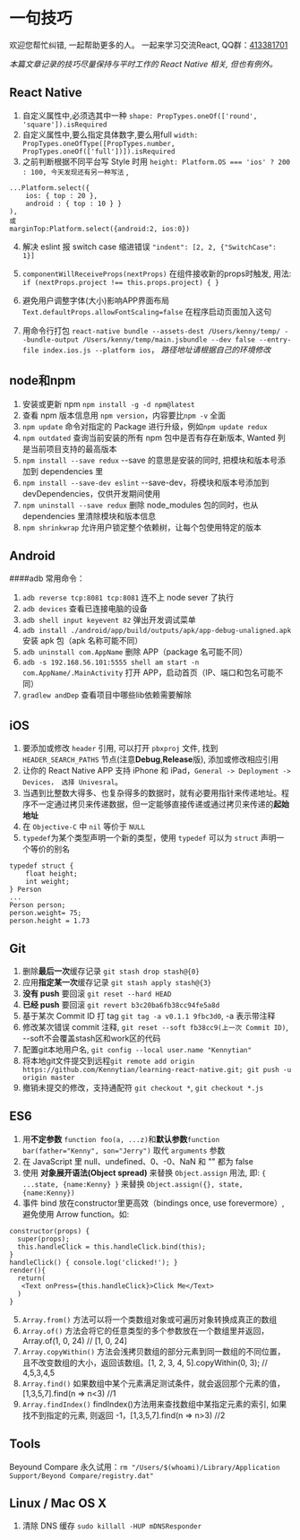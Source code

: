 # 一句技巧

欢迎您帮忙纠错, 一起帮助更多的人。 一起来学习交流React, QQ群：[413381701](http://shang.qq.com/wpa/qunwpa?idkey=3b9474dacbf35e4a9659e89399758406e510e5b8a3f81109f7d07efaadc6056d)

_本篇文章记录的技巧尽量保持与平时工作的 React Native 相关, 但也有例外。_

## React Native
1. 自定义属性中,必须选其中一种 `shape: PropTypes.oneOf(['round', 'square']).isRequired`
2. 自定义属性中,要么指定具体数字,要么用full `width: PropTypes.oneOfType([PropTypes.number, PropTypes.oneOf(['full'])]).isRequired`
3. 之前判断根据不同平台写 Style 时用 `height: Platform.OS === 'ios' ? 200 : 100, 今天发现还有另一种写法` ,
```
...Platform.select({ 
    ios: { top : 20 }, 
    android : { top : 10 } }
),
或
marginTop:Platform.select({android:2, ios:0})
```
4. 解决 eslint 报 switch case 缩进错误 `"indent": [2, 2, {"SwitchCase": 1}]`

5. `componentWillReceiveProps(nextProps)` 在组件接收新的props时触发, 用法: `if (nextProps.project !== this.props.project) { }`
6. 避免用户调整字体(大小)影响APP界面布局 `Text.defaultProps.allowFontScaling=false` 在程序启动页面加入这句
7. 用命令行打包 `react-native bundle --assets-dest /Users/kenny/temp/ --bundle-output /Users/kenny/temp/main.jsbundle --dev false --entry-file index.ios.js --platform ios`， _路径地址请根据自己的环境修改_


## node和npm
1. 安装或更新 npm `npm install -g -d npm@latest`
2. 查看 npm 版本信息用 `npm version`，内容要比`npm -v` 全面
3. `npm update` 命令对指定的 Package 进行升级，例如`npm update redux`
4. `npm outdated` 查询当前安装的所有 npm 包中是否有存在新版本, Wanted 列是当前项目支持的最高版本
5. `npm install --save redux` --save 的意思是安装的同时, 把模块和版本号添加到 dependencies 里
6. `npm install --save-dev eslint` --save-dev，将模块和版本号添加到 devDependencies，仅供开发期间使用
7. `npm uninstall --save redux` 删除 node_modules 包的同时，也从 dependencies 里清除模块和版本信息
8. `npm shrinkwrap` 允许用户锁定整个依赖树，让每个包使用特定的版本

## Android
####adb 常用命令：
1. `adb reverse tcp:8081 tcp:8081` 连不上 node sever 了执行
2. `adb devices` 查看已连接电脑的设备
3. `adb shell input keyevent 82` 弹出开发调试菜单
4. `adb install ./android/app/build/outputs/apk/app-debug-unaligned.apk` 安装 apk 包（apk 名称可能不同）
5. `adb uninstall com.AppName` 删除 APP（package 名可能不同）
6. `adb -s 192.168.56.101:5555 shell am start -n com.AppName/.MainActivity` 打开 APP，启动首页（IP、端口和包名可能不同）
7. `gradlew andDep` 查看项目中哪些lib依赖需要解除

## iOS
1. 要添加或修改 `header` 引用, 可以打开 `pbxproj` 文件, 找到 `HEADER_SEARCH_PATHS` 节点(注意**Debug**,**Release**版), 添加或修改相应引用
2. 让你的 React Native APP 支持 iPhone 和 iPad，`General -> Deployment -> Devices， 选择 Univesral`。
3. 当遇到比整数大得多、也复杂得多的数据时，就有必要用指针来传递地址。程序不一定通过拷贝来传递数据，但一定能够直接传递或通过拷贝来传递的**起始地址**
4. 在 `Objective-C` 中 `nil` 等价于 `NULL`
5. `typedef`为某个类型声明一个新的类型，使用 `typedef` 可以为 `struct` 声明一个等价的别名
```
typedef struct {
    float height;
    int weight;
} Person
...
Person person;
person.weight= 75;
person.height = 1.73
```

## Git
1. 删除**最后一次**缓存记录 `git stash drop stash@{0}`
2. 应用**指定某一次**缓存记录 `git stash apply stash@{3}`
3. **没有 push** 要回滚 `git reset --hard HEAD`
4. **已经 push** 要回滚 `git revert b3c20ba6fb38cc94fe5a8d`
5. 基于某次 Commit ID 打 tag `git tag -a v0.1.1 9fbc3d0`, -a 表示带注释
6. 修改某次错误 commit 注释, `git reset --soft fb38cc9(上一次 Commit ID)`, --soft不会覆盖stash区和work区的代码
7. 配置git本地用户名, `git config --local user.name "Kennytian"`
8. 将本地git文件提交到远程`git remote add origin https://github.com/Kennytian/learning-react-native.git; git push -u origin master`
9. 撤销未提交的修改，支持通配符 `git checkout *`,  `git checkout *.js`

## ES6
1. 用**不定参数** `function foo(a, ...z)`和**默认参数**`function bar(father="Kenny", son="Jerry")` 取代 `arguments` 参数
2. 在 JavaScript 里 null、undefined、0、-0、NaN 和 "" 都为 false
3. 使用 **对象展开语法(Object spread)** 来替换 `Object.assign` 用法, 即: `{ ...state, {name:Kenny} }` 来替换 `Object.assign({}, state, {name:Kenny})`
4. 事件 bind 放在constructor里更高效（bindings once, use forevermore）, 避免使用 Arrow function。如:
```
constructor(props) {
  super(props);
  this.handleClick = this.handleClick.bind(this);
}
handleClick() { console.log('clicked!'); }
render(){
  return(
   <Text onPress={this.handleClick}>Click Me</Text>
  )
}
```
5. `Array.from()` 方法可以将一个类数组对象或可遍历对象转换成真正的数组
6. `Array.of()` 方法会将它的任意类型的多个参数放在一个数组里并返回，Array.of(1, 0, 24) // [1, 0, 24]
7. `Array.copyWithin()` 方法会浅拷贝数组的部分元素到同一数组的不同位置，且不改变数组的大小，返回该数组。[1, 2, 3, 4, 5].copyWithin(0, 3); // 4,5,3,4,5
8. `Array.find()` 如果数组中某个元素满足测试条件，就会返回那个元素的值，[1,3,5,7].find(n => n<3) //1
9. `Array.findIndex()` findIndex()方法用来查找数组中某指定元素的索引, 如果找不到指定的元素, 则返回 -1，[1,3,5,7].find(n => n>3) //2

## Tools
Beyound Compare 永久试用：`rm "/Users/$(whoami)/Library/Application Support/Beyond Compare/registry.dat"`

## Linux / Mac OS X
1. 清除 DNS 缓存 `sudo killall -HUP mDNSResponder`